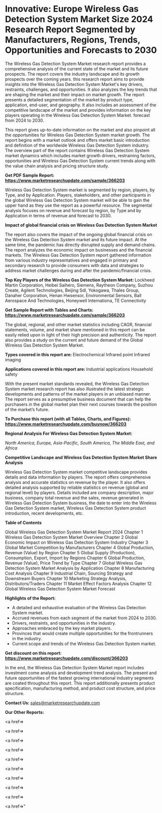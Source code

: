 # Innovative: Europe Wireless Gas Detection System Market Size 2024 Research Report Segmented by Manufacturers, Regions, Trends, Opportunities and Forecasts to 2030

The Wireless Gas Detection System Market research report provides a comprehensive analysis of the current state of the market and its future prospects. The report covers the industry landscape and its growth prospects over the coming years. this research report aims to provide insights into the Wireless Gas Detection System Market's key drivers, restraints, challenges, and opportunities. It also analyzes the key trends that are shaping the market and their impact on market growth. The report presents a detailed segmentation of the market by product type, application, end-user, and geography. It also includes an assessment of the competitive landscape of the market and provides information on the key players operating in the Wireless Gas Detection System Market. forecast from 2024 to 2030.

This report gives up-to-date information on the market and also pinpoint all the opportunities for Wireless Gas Detection System market growth. The report begins with a market outlook and offers market basic introduction and definition of the worldwide Wireless Gas Detection System industry. The overview part of the report contains Wireless Gas Detection System market dynamics which includes market growth drivers, restraining factors, opportunities and Wireless Gas Detection System current trends along with the value chain analysis and pricing structure study.

<strong><b>Get PDF Sample Report: <a href=https://www.marketresearchupdate.com/sample/366203>https://www.marketresearchupdate.com/sample/366203</a></b></strong>

Wireless Gas Detection System market is segmented by region, players, by Type, and by Application. Players, stakeholders, and other participants in the global Wireless Gas Detection System market will be able to gain the upper hand as they use the report as a powerful resource. The segmental analysis focuses on revenue and forecast by region, by Type and by Application in terms of revenue and forecast to 2030.

<strong><b>Impact of global financial crisis on Wireless Gas Detection System Market</b></strong>

The report also covers the impact of the ongoing global financial crisis on the Wireless Gas Detection System market and its future impact. At the same time, the pandemic has directly disrupted supply and demand chains. The report analyzes the economic impact on businesses and the financial markets. The Wireless Gas Detection System report gathered information from various industry representatives and engaged in primary and secondary research to provide consumers with data and strategies to address market challenges during and after the pandemic/financial crisis.

<strong><b>Top Key Players of the Wireless Gas Detection System Market:
</b></strong>Lockheed Martin Corporation, Heibei Saihero, Siemens, Raytheon Company, Suzhou Create, Agilent Technologies, Beijing Sdl, Yokogawa, Thales Group, Danaher Corporation, Henan Hwsensor, Environmental Sensors, Ball Aerospace And Technologies, Honeywell Internationa, TE Connectivity<strong><b>
</b></strong>

<strong><b>Get Sample Report with Tables and Charts: <a href=https://www.marketresearchupdate.com/sample/366203>https://www.marketresearchupdate.com/sample/366203</a></b></strong>

The global, regional, and other market statistics including CAGR, financial statements, volume, and market share mentioned in this report can be easily relied upon in light of their high precision and authenticity. The report also provides a study on the current and future demand of the Global Wireless Gas Detection System Market.

<strong><b>Types covered in this report are:
</b></strong>Electrochemical
Infrared point
Infrared imaging<strong><b>
</b></strong>

<strong><b>Applications covered in this report are:
</b></strong>Industrial applications
Household safety<strong><b>
</b></strong>

With the present market standards revealed, the Wireless Gas Detection System market research report has also illustrated the latest strategic developments and patterns of the market players in an unbiased manner. The report serves as a presumptive business document that can help the purchasers in the global market plan their next courses towards the position of the market’s future.

<strong><b>To Purchase this report (with all Tables, Charts, and Figures): <a href=https://www.marketresearchupdate.com/buynow/366203>https://www.marketresearchupdate.com/buynow/366203</a></b></strong>

<strong><b>Regional Analysis For Wireless Gas Detection System Market:</b></strong>

<em><i>North America, Europe, Asia-Pacific, South America, The Middle East, and Africa</i></em>

<strong><b>Competitive Landscape and Wireless Gas Detection System Market Share Analysis</b></strong>

Wireless Gas Detection System market competitive landscape provides details and data information by players. The report offers comprehensive analysis and accurate statistics on revenue by the player. It also offers detailed analysis supported by reliable statistics on revenue (global and regional level) by players. Details included are company description, major business, company total revenue and the sales, revenue generated in Wireless Gas Detection System business, the date to enter into the Wireless Gas Detection System market, Wireless Gas Detection System product introduction, recent developments, etc.

<strong><b>Table of Contents</b></strong>

Global Wireless Gas Detection System Market Report 2024
Chapter 1 Wireless Gas Detection System Market Overview
Chapter 2 Global Economic Impact on Wireless Gas Detection System Industry
Chapter 3 Global Market Competition by Manufacturers
Chapter 4 Global Production, Revenue (Value) by Region
Chapter 5 Global Supply (Production), Consumption, Export, Import by Regions
Chapter 6 Global Production, Revenue (Value), Price Trend by Type
Chapter 7 Global Wireless Gas Detection System Market Analysis by Application
Chapter 8 Manufacturing Cost Analysis
Chapter 9 Industrial Chain, Sourcing Strategy and Downstream Buyers
Chapter 10 Marketing Strategy Analysis, Distributors/Traders
Chapter 11 Market Effect Factors Analysis
Chapter 12 Global Wireless Gas Detection System Market Forecast

<strong><b>Highlights of the Report:</b></strong>

- A detailed and exhaustive evaluation of the Wireless Gas Detection System market.
- Accrued revenues from each segment of the market from 2024 to 2030.
- Drivers, restraints, and opportunities in the industry.
- Approaches embraced by the key market players.
- Provinces that would create multiple opportunities for the frontrunners in the industry.
- Current scope and trends of the Wireless Gas Detection System market.

<strong><b>Get discount on this report: <a href=https://www.marketresearchupdate.com/discount/366203>https://www.marketresearchupdate.com/discount/366203</a></b></strong>

In the end, the Wireless Gas Detection System Market report includes investment come analysis and development trend analysis. The present and future opportunities of the fastest growing international industry segments are coated throughout this report. This report additionally presents product specification, manufacturing method, and product cost structure, and price structure.

<strong><b>Contact Us:
</b></strong>sales@marketresearchupdate.com

<strong>Our Other Reports:</strong>

<a href=></a>

<a href=></a>

<a href=></a>

<a href=></a>

<a href=></a>

<a href=></a>

<a href=></a>

<a href=></a>

<a href=></a>

<a href=></a>"
